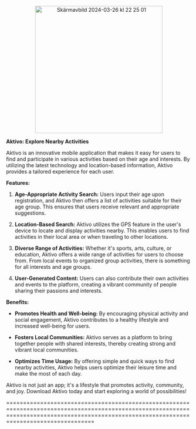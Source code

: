 <p align="center">
  <img width="347" alt="Skärmavbild 2024-03-26 kl 22 25 01" src="https://github.com/marcusgostasson/Aktivo/assets/143846336/d6e43b15-d4e2-4c2d-8436-7236d9db5573">
</p>

**Aktivo: Explore Nearby Activities**

Aktivo is an innovative mobile application that makes it easy for users to find and participate in various activities based on their age and interests. By utilizing the latest technology and location-based information, Aktivo provides a tailored experience for each user.

**Features:**

1. **Age-Appropriate Activity Search:** Users input their age upon registration, and Aktivo then offers a list of activities suitable for their age group. This ensures that users receive relevant and appropriate suggestions.

2. **Location-Based Search:** Aktivo utilizes the GPS feature in the user's device to locate and display activities nearby. This enables users to find activities in their local area or when traveling to other locations.

3. **Diverse Range of Activities:** Whether it's sports, arts, culture, or education, Aktivo offers a wide range of activities for users to choose from. From local events to organized group activities, there is something for all interests and age groups.

4. **User-Generated Content:** Users can also contribute their own activities and events to the platform, creating a vibrant community of people sharing their passions and interests.

**Benefits:**

- **Promotes Health and Well-being:** By encouraging physical activity and social engagement, Aktivo contributes to a healthy lifestyle and increased well-being for users.

- **Fosters Local Communities:** Aktivo serves as a platform to bring together people with shared interests, thereby creating strong and vibrant local communities.

- **Optimizes Time Usage:** By offering simple and quick ways to find nearby activities, Aktivo helps users optimize their leisure time and make the most of each day.

Aktivo is not just an app; it's a lifestyle that promotes activity, community, and joy. Download Aktivo today and start exploring a world of possibilities!

============================================================================================================================================================================================
